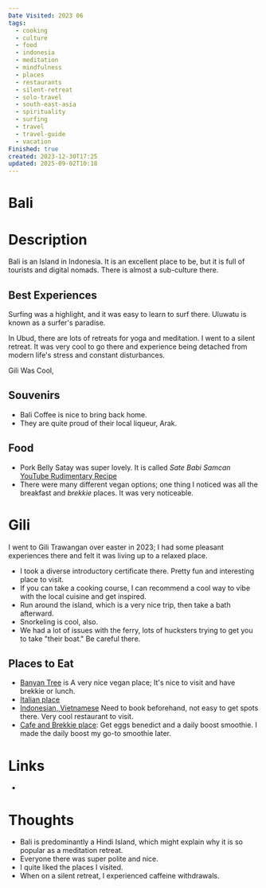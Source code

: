 ```yaml
---
Date Visited: 2023 06
tags:
  - cooking
  - culture
  - food
  - indonesia
  - meditation
  - mindfulness
  - places
  - restaurants
  - silent-retreat
  - solo-travel
  - south-east-asia
  - spirituality
  - surfing
  - travel
  - travel-guide
  - vacation
Finished: true
created: 2023-12-30T17:25
updated: 2025-09-02T10:18
---
```

# Bali


# Description
Bali is an Island in Indonesia. It is an excellent place to be, but it is full of tourists and digital nomads. There is almost a sub-culture there. 


## Best Experiences
Surfing was a highlight, and it was easy to learn to surf there. Uluwatu is known as a surfer's paradise. 

In Ubud, there are lots of retreats for yoga and meditation. I went to a silent retreat. It was very cool to go there and experience being detached from modern life's stress and constant disturbances. 


Gili Was Cool,

## Souvenirs 
- Bali Coffee is nice to bring back home. 
- They are quite proud of their local liqueur, Arak. 


## Food
- Pork Belly Satay was super lovely. It is called *Sate Babi Samcan* [YouTube Rudimentary Recipe](https://www.youtube.com/watch?v=C4iA8AWNDr4&list=WL&index=16&t=9s)
- There were many different vegan options; one thing I noticed was all the breakfast and *brekkie* places. It was very noticeable. 

# Gili
I went to Gili Trawangan over easter in 2023; I had some pleasant experiences there and felt it was living up to a relaxed place. 

- I took a diverse introductory certificate there. Pretty fun and interesting place to visit. 
- If you can take a cooking course, I can recommend a cool way to vibe with the local cuisine and get inspired. 
- Run around the island, which is a very nice trip, then take a bath afterward. 
- Snorkeling is cool, also. 
- We had a lot of issues with the ferry, lots of hucksters trying to get you to take "their boat."  Be careful there. 

## Places to Eat
- [Banyan Tree](https://maps.app.goo.gl/oQeiGzk3YjciK8S68) is A very nice vegan place; It's nice to visit and have brekkie or lunch.  
- [Italian place](https://maps.app.goo.gl/cRmJi1tkgk32o6an8)
- [Indonesian, Vietnamese](https://maps.app.goo.gl/cRmJi1tkgk32o6an8) Need to book beforehand, not easy to get spots there. Very cool restaurant to visit. 
- [Cafe and Brekkie place](https://maps.app.goo.gl/zudAZt744nEtHX1C9): Get eggs benedict and a daily boost smoothie. I made the daily boost my go-to smoothie later.

# Links
- 

# Thoughts 
- Bali is predominantly a Hindi Island, which might explain why it is so popular as a meditation retreat. 
- Everyone there was super polite and nice. 
- I quite liked the places I visited. 
- When on a silent retreat, I experienced caffeine withdrawals. 

